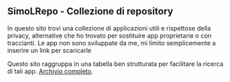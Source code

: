 ## SimoLRepo - Collezione di repository

In questo sito trovi una collezione di applicazioni utili e rispettose della privacy, alternative che ho trovato per sostituire app proprietarie o con traccianti. Le app non sono sviluppate da me, mi limito semplicemente a inserire un link per scaricarle

Questo sito raggruppa in una tabella ben strutturata per facilitare la ricerca di tali app. [Archivio completo](https://drive.google.com/drive/folders/1kltAVj_O868eIC7zoa8gg6nIJ7SfEd78?usp=sharing).

